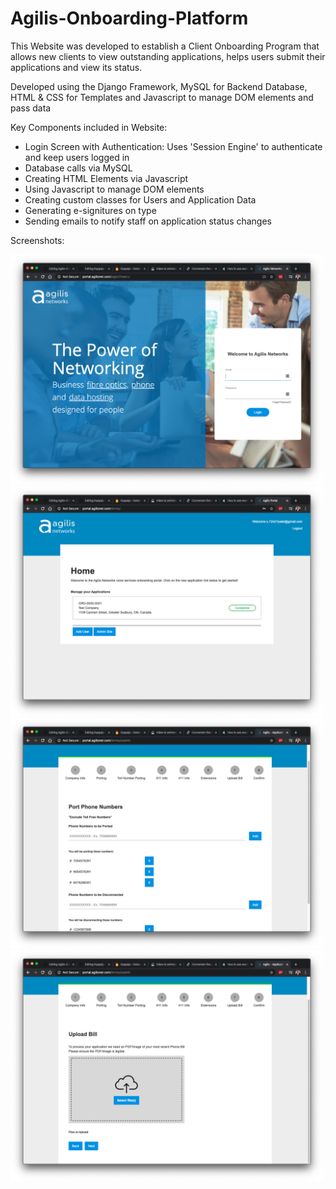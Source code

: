 # Agilis-Onboarding-Platform

This Website was developed to establish a Client Onboarding Program that allows new clients to view outstanding applications, helps users submit their applications and view its status.

Developed using the Django Framework, MySQL for Backend Database, HTML & CSS for Templates and Javascript to manage DOM elements and pass data


Key Components included in Website: 
- Login Screen with Authentication: Uses 'Session Engine' to authenticate and keep users logged in
- Database calls via MySQL
- Creating HTML Elements via Javascript
- Using Javascript to manage DOM elements
- Creating custom classes for Users and Application Data
- Generating e-signitures on type
- Sending emails to notify staff on application status changes



Screenshots:

<img src="Images/login.png" alt="Main Image" width="500"/><img src="Images/apps.png" alt="Location Image" width="500"/><img src="Images/form1.png" alt="Scan Image" width="500"/><img src="Images/form2.png" alt="Scan Image" width="500"/>
